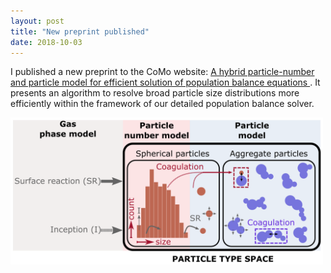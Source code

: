 ```yaml
---
layout: post
title: "New preprint published"
date: 2018-10-03
---
```


<p>
 I published a new preprint to the CoMo website: 
 <a href="http://como.ceb.cam.ac.uk/index.php?Page=Preprints&No=211">
  A hybrid particle-number and particle model for efficient solution of population balance equations
 </a>. 
 It presents an algorithm to resolve broad particle size distributions more efficiently within the framework of our detailed population balance solver. 
</p>

<img src="/images/c4e_preprint_211.png" width="500"/>

<p>
		<br/>
		<br/>
		<br/>
		<br/>
</p>
